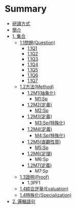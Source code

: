 # Summary

* [研讀方式](reading.md)
* [簡介](README.md)
* [1. 集合](chapter1.md)
  * [1.1問題\(Question\)](chapter1/11q.md)
    * [1.1Q1](chapter1/11q/11q1.md)
    * [1.1Q2](chapter1/11q/11q2.md)
    * [1.1Q3](chapter1/11q/11q3.md)
    * [1.1Q4](chapter1/11q/11q4.md)
    * [1.1Q5](chapter1/11q/11q5.md)
    * [1.1Q6](chapter1/11q/11q6.md)
    * [1.1Q7](chapter1/11q/11q7.md)
  * [1.2方法\(Method\)](chapter1/12m.md)
    * [1.2M1\(抽象化\)](chapter1/12m/12m1.md)
      * [M1:Sp](chapter1/12m/12m1/m1sp.md)
    * [1.2M2\(定義\)](chapter1/12m/12m2.md)
      * [M2:Sp](chapter1/12m/12m2/m2sp.md)
    * [1.2M3\(定義\)](chapter1/12m/12m3.md)
      * [M3:Sp\(特殊化\)](chapter1/12m/12m3/m3sp.md)
    * [1.2M4\(定義\)](chapter1/12m/12m4.md)
      * [M4:Sp\(特殊化\)](chapter1/12m/12m4/m4sp.md)
    * [1.2M5\(直觀性質\)](chapter1/12m/12m5.md)
      * [M5:Sp](chapter1/12m/12m5/m5sp.md)
    * [1.2M6\(定理\)](chapter1/12m/12m6ding-740629.md)
      * M6:Sp
    * [1.2M7\(定義\)](chapter1/12m/12m7.md)
      * M7:Sp
  * [1.3證明\(Proof\)](chapter1/13zheng-660e28-proof.md)
    * 1.3PF1
  * [1.4綜合評量\(Evaluation\)](chapter1/15zong-he-ping-91cf28-evaluation.md)
  * [1.4特殊化\(Specialization\)](chapter1/14te-shu-531628-specialization.md)
* [2. 邏輯語句](2logic.md)

